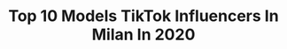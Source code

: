 ---
title: Top 10 Models TikTok Influencers In Milan In 2020
description: >-
  Find top models TikTok influencers in Milan in 2020. Most popular hashtags: #model #coronavirus #viral #dancechallenge.
platform: TikTok
profiles:
  - username: "varyaren"
    fullname: >-
      Alexia Varyaren
    location: "Italy"
    followers: 10604
    engagement: 1173
    commentsToLikes: 0.021806
    id: cka6bswc91kwu0i7863fhkaav
    verified: false
    hashtags: "#anni80, #brookecandy, #joji, #summertime"
  - username: "babyfox00"
    fullname: >-
      Marlet Suarez
    location: "Italy"
    followers: 84977
    engagement: 1024
    commentsToLikes: 0.035272
    id: cka87popf7vyk0i78839nq1w2
    verified: false
    hashtags: "#fy"
  - username: "aleksevsk"
    fullname: >-
      ALEKSE
    location: "Italy"
    followers: 56642
    engagement: 1595
    commentsToLikes: 0.055480
    id: ck9ae5u410dzm0j78rc3c00fo
    verified: false
    hashtags: "#musica, #risposta, #dancer, #beintrend"
  - username: "marisol.viola"
    fullname: >-
      marisol viola
    location: "Italy"
    followers: 14764
    engagement: 1891
    commentsToLikes: 0.019608
    id: ck9du52htezla0j784mnc7pkr
    verified: false
    hashtags: "#quarantena, #tiktoktaac, #milano, #dontlike"
  - username: "dj_eva_fiesta"
    fullname: >-
      Dj_eva_fiesta
    location: "Italy"
    followers: 3148
    engagement: 316
    commentsToLikes: 0.051280
    id: ck9du4xezeyo80j7845ilgxyo
    verified: false
    hashtags: "#italianfood, #crazy, #dancechallenge, #senorit"
  - username: "gabriele.boccard0"
    fullname: >-
      GABRIELE BOCCARDO
    location: "Italy"
    followers: 22158
    engagement: 1657
    commentsToLikes: 0.053244
    id: ck8f8ncqu3gc90j78346rq6r8
    verified: false
    hashtags: "#story, #duetto, #scuola, #tvseries"
  - username: "andreamoriggi"
    fullname: >-
      Andrea Moriggi
    location: "Italy"
    followers: 2766
    engagement: 376
    commentsToLikes: 0.007710
    id: ck9rbs2izqjnu0j781e9li8t7
    verified: false
    hashtags: "#comfort, #mclaren570gt, #garage, #luxuryboat"
  - username: "davinzgarcia"
    fullname: >-
      davinzgarcia
    location: "Italy"
    followers: 4188
    engagement: 511
    commentsToLikes: 0.031434
    id: cka0t7id5omma0i78d75oryiv
    verified: false
    hashtags: "#pinoy, #trend, #coronavirus, #weekend"
  - username: "michele_ramoino"
    fullname: >-
      Michele Ramoino
    location: "Italy"
    followers: 59058
    engagement: 743
    commentsToLikes: 0.063176
    id: ck8to6opvlhhc0j785bb5qdk6
    verified: false
    hashtags: "#theriver, #virus, #bentornato, #scommessavinta"
  - username: "bananartista"
    fullname: >-
      (b)ananartista Sbuff
    location: "Italy"
    followers: 38120
    engagement: 754
    commentsToLikes: 0.018877
    id: ck8j48nxt1aix0j78bedftpuc
    verified: false
    hashtags: "#duomo, #tela, #canvas, #tattoo"
---